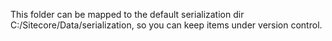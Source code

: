 This folder can be mapped to the default serialization dir C:/Sitecore/Data/serialization, so you can keep items under version control.